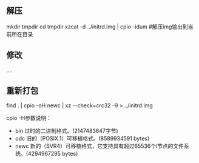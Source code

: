 ## 解压
mkdir tmpdir
cd tmpdir
xzcat -d ../initrd.img | cpio -idum   #解压img输出到当前所在目录

## 修改
....

## 重新打包
find . | cpio -oH newc | xz --check=crc32 -9 > ../initrd.img

cpio -H参数说明：
* bin 过时的二进制格式。(2147483647字节)
* odc 旧的（POSIX.1）可移植格式。(8589934591 bytes)
* newc 新的（SVR4）可移植格式，它支持具有超过65536个i节点的文件系统。(4294967295 bytes)
